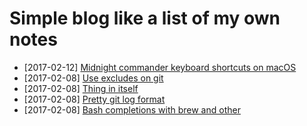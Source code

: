 # Simple blog like a list of my own notes

- [2017-02-12] [Midnight commander keyboard shortcuts on macOS](/2017/02/120.md)
- [2017-02-08] [Use excludes on git](/2017/02/083.md)
- [2017-02-08] [Thing in itself](/2017/02/082.md)
- [2017-02-08] [Pretty git log format](/2017/02/081.md)
- [2017-02-08] [Bash completions with brew and other](/2017/02/080.md)